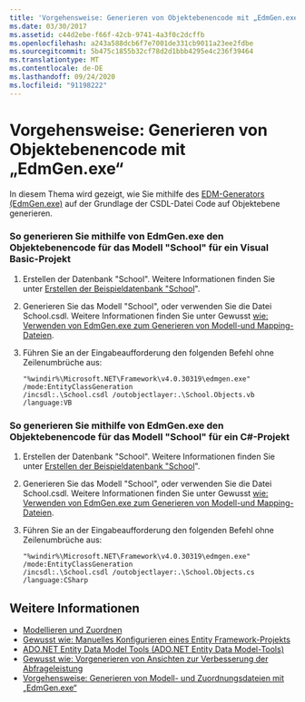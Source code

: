 ```yaml
---
title: 'Vorgehensweise: Generieren von Objektebenencode mit „EdmGen.exe“'
ms.date: 03/30/2017
ms.assetid: c44d2ebe-f66f-42cb-9741-4a3f0c2dcffb
ms.openlocfilehash: a243a588dcb6f7e7001de331cb9011a23ee2fdbe
ms.sourcegitcommit: 5b475c1855b32cf78d2d1bbb4295e4c236f39464
ms.translationtype: MT
ms.contentlocale: de-DE
ms.lasthandoff: 09/24/2020
ms.locfileid: "91198222"
---
```

# <a name="how-to-use-edmgenexe-to-generate-object-layer-code"></a>Vorgehensweise: Generieren von Objektebenencode mit „EdmGen.exe“

In diesem Thema wird gezeigt, wie Sie mithilfe des [EDM-Generators (EdmGen.exe)](edm-generator-edmgen-exe.md) auf der Grundlage der CSDL-Datei Code auf Objektebene generieren.  
  
### <a name="to-generate-object-layer-code-for-the-school-model-for-a-visual-basic-project-using-edmgenexe"></a>So generieren Sie mithilfe von EdmGen.exe den Objektebenencode für das Modell "School" für ein Visual Basic-Projekt  
  
1. Erstellen der Datenbank "School". Weitere Informationen finden Sie unter [Erstellen der Beispieldatenbank "School](/previous-versions/dotnet/netframework-4.0/bb399731(v=vs.100))".  
  
2. Generieren Sie das Modell "School", oder verwenden Sie die Datei School.csdl. Weitere Informationen finden Sie unter Gewusst [wie: Verwenden von EdmGen.exe zum Generieren von Modell-und Mapping-Dateien](how-to-use-edmgen-exe-to-generate-the-model-and-mapping-files.md).  
  
3. Führen Sie an der Eingabeaufforderung den folgenden Befehl ohne Zeilenumbrüche aus:  
  
    ```console  
    "%windir%\Microsoft.NET\Framework\v4.0.30319\edmgen.exe" /mode:EntityClassGeneration
    /incsdl:.\School.csdl /outobjectlayer:.\School.Objects.vb /language:VB  
    ```  
  
### <a name="to-generate-object-layer-code-for-the-school-model-for-a-c-project-using-edmgenexe"></a>So generieren Sie mithilfe von EdmGen.exe den Objektebenencode für das Modell "School" für ein C#-Projekt  
  
1. Erstellen der Datenbank "School". Weitere Informationen finden Sie unter [Erstellen der Beispieldatenbank "School](/previous-versions/dotnet/netframework-4.0/bb399731(v=vs.100))".  
  
2. Generieren Sie das Modell "School", oder verwenden Sie die Datei School.csdl. Weitere Informationen finden Sie unter Gewusst [wie: Verwenden von EdmGen.exe zum Generieren von Modell-und Mapping-Dateien](how-to-use-edmgen-exe-to-generate-the-model-and-mapping-files.md).  
  
3. Führen Sie an der Eingabeaufforderung den folgenden Befehl ohne Zeilenumbrüche aus:  
  
    ```console  
    "%windir%\Microsoft.NET\Framework\v4.0.30319\edmgen.exe" /mode:EntityClassGeneration
    /incsdl:.\School.csdl /outobjectlayer:.\School.Objects.cs /language:CSharp  
    ```  
  
## <a name="see-also"></a>Weitere Informationen

- [Modellieren und Zuordnen](modeling-and-mapping.md)
- [Gewusst wie: Manuelles Konfigurieren eines Entity Framework-Projekts](/previous-versions/dotnet/netframework-4.0/bb738546(v=vs.100))
- [ADO.NET Entity Data Model Tools (ADO.NET Entity Data Model-Tools)](/previous-versions/dotnet/netframework-4.0/bb399249(v=vs.100))
- [Gewusst wie: Vorgenerieren von Ansichten zur Verbesserung der Abfrageleistung](/previous-versions/dotnet/netframework-4.0/bb896240(v=vs.100))
- [Vorgehensweise: Generieren von Modell- und Zuordnungsdateien mit „EdmGen.exe“](how-to-use-edmgen-exe-to-generate-the-model-and-mapping-files.md)
